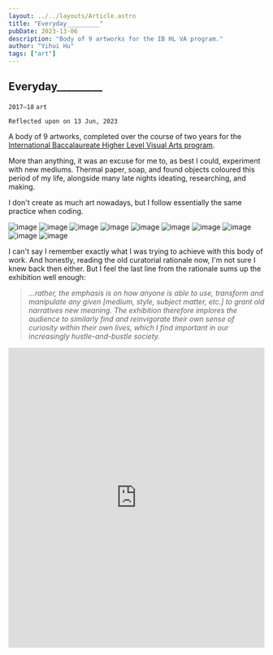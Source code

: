 ```yaml
---
layout: ../../layouts/Article.astro
title: "Everyday_________"
pubDate: 2023-13-06
description: "Body of 9 artworks for the IB HL VA program."
author: "Yihui Hu"
tags: ["art"]
---
```


## Everyday_________

`2017–18`
`art`

```
Reflected upon on 13 Jun, 2023
```

A body of 9 artworks, completed over the course of two years for the [International Baccalaureate Higher Level Visual Arts program](https://www.ibo.org/programmes/diploma-programme/curriculum/the-arts/visual-arts/).

More than anything, it was an excuse for me to, as best I could, experiment with new mediums. Thermal paper, soap, and found objects coloured this period of my life, alongside many late nights ideating, researching, and making.

I don't create as much art nowadays, but I follow essentially the same practice when coding.

![image](/assets/everyday__/everyday_view_1.webp)
![image](/assets/everyday__/everyday_view_2.webp)
![image](/assets/everyday__/everyday_movement.webp)
![image](/assets/works/everyday_trash.webp)
![image](/assets/everyday__/everyday_crowds.webp)
![image](/assets/everyday__/everyday_modernism.webp)
![image](/assets/everyday__/everyday_transactions.webp)
![image](/assets/everyday__/everyday_pantry.webp)
![image](/assets/everyday__/everyday_war.webp)
![image](/assets/everyday__/everyday_news.webp)

I can't say I remember exactly what I was trying to achieve with this body of work. And honestly, reading the old curatorial rationale now, I'm not sure I knew back then either. But I feel the last line from the rationale sums up the exhibition well enough:

> _...rather, the emphasis is on how anyone is able to use, transform and manipulate any given [medium, style, subject matter, etc.] to grant old narratives new meaning. The exhibition therefore implores the audience to similarly find and reinvigorate their own sense of curiosity within their own lives, which I find important in our increasingly hustle-and-bustle society._

<iframe style="border:none;" width="100%" height="590" src="https://www.are.na/yihui-h/everyday__/embed" title="IB HL VA Exhibition (2018) at School of the Arts, Singapore"></iframe>
